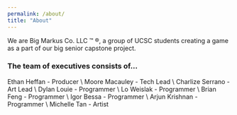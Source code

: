 ```yaml
---
permalink: /about/
title: "About"
---
```


We are Big Markus Co. LLC :tm: :registered:, a group of UCSC students creating a game as a part of our big senior capstone project.

### The team of executives consists of...
Ethan Heffan - Producer \\
Moore Macauley - Tech Lead \\
Charlize Serrano - Art Lead \\
Dylan Louie - Programmer \\
Lo Weislak - Programmer \\
Brian Feng - Programmer \\
Igor Bessa - Programmer \\
Arjun Krishnan - Programmer \\
Michelle Tan - Artist 
